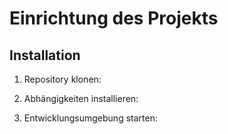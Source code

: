 # Einrichtung des Projekts

## Installation
1. Repository klonen:

2. Abhängigkeiten installieren:

3. Entwicklungsumgebung starten:

